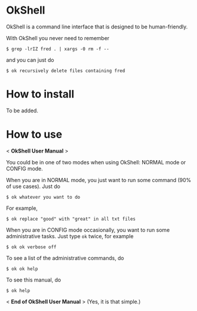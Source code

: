OkShell
=======

OkShell is a command line interface that is designed to be human-friendly. 

With OkShell you never need to remember

    $ grep -lrIZ fred . | xargs -0 rm -f --

and you can just do

    $ ok recursively delete files containing fred


How to install
==============

To be added.


How to use
==========

< __OkShell User Manual__ >

You could be in one of two modes when using OkShell: NORMAL mode or CONFIG mode. 

When you are in NORMAL mode, you just want to run some command (90% of use cases). Just do

    $ ok whatever you want to do

For example,

    $ ok replace "good" with "great" in all txt files

When you are in CONFIG mode occasionally, you want to run some administrative tasks. Just type `ok` twice, for example

    $ ok ok verbose off

To see a list of the administrative commands, do 

    $ ok ok help

To see this manual, do 

    $ ok help

< __End of OkShell User Manual__ > (Yes, it is that simple.)

